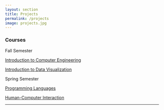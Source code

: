 ```yaml
---
layout: section
title: Projects
permalink: /projects
image: projects.jpg
---
```


### Courses
Fall Semester

<a href="https://github.com/elifefirat/elifefirat.github.io/tree/master/sections/CompEng" target="_blank">Introduction to Computer Engineering</a>

<a href="https://github.com/elifefirat/elifefirat.github.io/tree/master/sections/DataVis" target="_blank">Introduction to Data Visualization</a>

Spring Semester

<a href="https://github.com/elifefirat/elifefirat.github.io/tree/master/sections/CompEng" target="_blank">Programming Languages</a>

<a href="https://github.com/elifefirat/elifefirat.github.io/tree/master/sections/DataVis" target="_blank">Human-Computer Interaction</a>


---
<!-- 
### Minutes of Meetings
<a href="https://github.com/elifefirat/elifefirat.github.io/tree/master/sections/minutes1" target="_blank">Minutes of Meetings</a> -->

